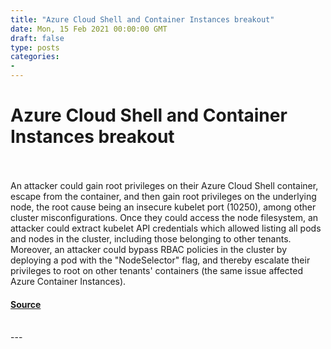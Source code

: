 ```yaml
---
title: "Azure Cloud Shell and Container Instances breakout"
date: Mon, 15 Feb 2021 00:00:00 GMT
draft: false
type: posts
categories: 
- 
---
```

# Azure Cloud Shell and Container Instances breakout

<br/>

<br/>
An attacker could gain root privileges on their Azure Cloud Shell container, escape from the container, and then gain root privileges on the underlying node, the root cause being an insecure kubelet port (10250), among other cluster misconfigurations. Once they could access the node filesystem, an attacker could extract kubelet API credentials which allowed listing all pods and nodes in the cluster, including those belonging to other tenants. Moreover, an attacker could bypass RBAC policies in the cluster by deploying a pod with the "NodeSelector" flag, and thereby escalate their privileges to root on other tenants' containers (the same issue affected Azure Container Instances).

#### [Source](https://www.cloudvulndb.org/azure-cloud-shell-and-container-instance-lpe)

<br/>
---

